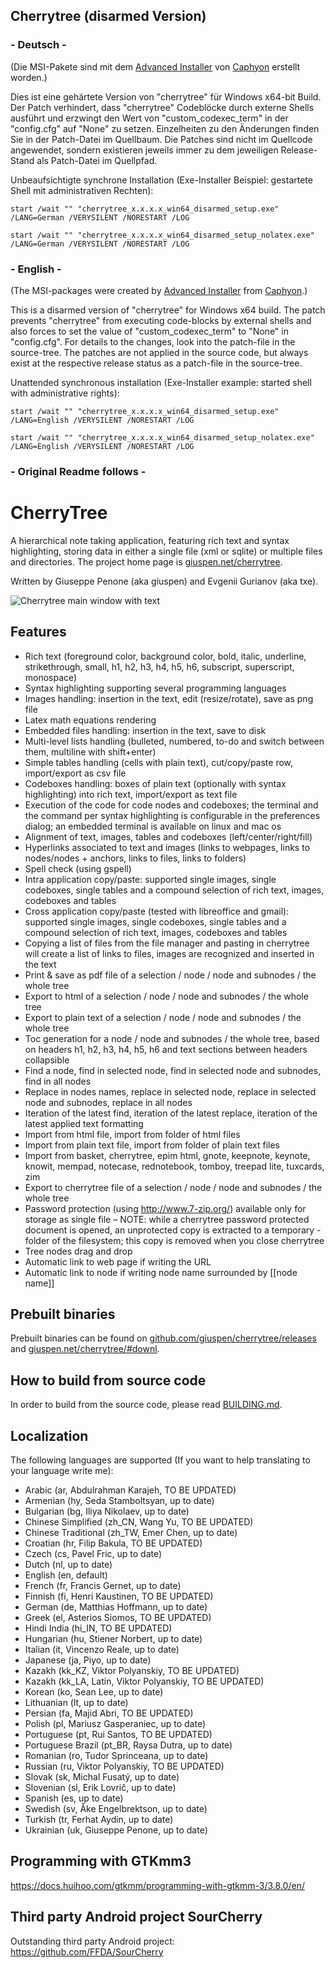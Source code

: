 ## Cherrytree (disarmed Version)

### - Deutsch -

(Die MSI-Pakete sind mit dem [Advanced Installer](https://www.advancedinstaller.com/) von [Caphyon](https://www.caphyon.com/) erstellt worden.)

Dies ist eine gehärtete Version von "cherrytree" für Windows x64-bit Build. Der Patch verhindert, dass "cherrytree" Codeblöcke durch externe Shells ausführt und erzwingt den Wert von "custom_codexec_term" in der "config.cfg" auf "None" zu setzen. Einzelheiten zu den Änderungen finden Sie in der Patch-Datei im Quellbaum. Die Patches sind nicht im Quellcode angewendet, sondern existieren jeweils immer zu dem jeweiligen Release-Stand als Patch-Datei im Quellpfad.

Unbeaufsichtigte synchrone Installation (Exe-Installer Beispiel: gestartete Shell mit administrativen Rechten):<br>
```
start /wait "" "cherrytree_x.x.x.x_win64_disarmed_setup.exe" /LANG=German /VERYSILENT /NORESTART /LOG

start /wait "" "cherrytree_x.x.x.x_win64_disarmed_setup_nolatex.exe" /LANG=German /VERYSILENT /NORESTART /LOG
```

### - English -

(The MSI-packages were created by [Advanced Installer](https://www.advancedinstaller.com/) from [Caphyon](https://www.caphyon.com/).)

This is a disarmed version of "cherrytree" for Windows x64 build. The patch prevents "cherrytree" from executing code-blocks by external shells and also forces to set the value of "custom_codexec_term" to "None" in "config.cfg". For details to the changes, look into the patch-file in the source-tree. The patches are not applied in the source code, but always exist at the respective release status as a patch-file in the source-tree.

Unattended synchronous installation (Exe-Installer example: started shell with administrative rights):<br>
```
start /wait "" "cherrytree_x.x.x.x_win64_disarmed_setup.exe" /LANG=English /VERYSILENT /NORESTART /LOG

start /wait "" "cherrytree_x.x.x.x_win64_disarmed_setup_nolatex.exe" /LANG=English /VERYSILENT /NORESTART /LOG
```

### - Original Readme follows -

# CherryTree
A hierarchical note taking application, featuring rich text and syntax highlighting, storing data in either a single file (xml or sqlite) or multiple files and directories.
The project home page is [giuspen.net/cherrytree](https://www.giuspen.net/cherrytree/).

Written by Giuseppe Penone (aka giuspen) and Evgenii Gurianov (aka txe).

![Cherrytree main window with text](docs/cherrytree-main_window_text.png)

## Features
- Rich text (foreground color, background color, bold, italic, underline, strikethrough, small, h1, h2, h3, h4, h5, h6, subscript, superscript, monospace)
- Syntax highlighting supporting several programming languages
- Images handling: insertion in the text, edit (resize/rotate), save as png file
- Latex math equations rendering
- Embedded files handling: insertion in the text, save to disk
- Multi-level lists handling (bulleted, numbered, to-do and switch between them, multiline with shift+enter)
- Simple tables handling (cells with plain text), cut/copy/paste row, import/export as csv file
- Codeboxes handling: boxes of plain text (optionally with syntax highlighting) into rich text, import/export as text file
- Execution of the code for code nodes and codeboxes; the terminal and the command per syntax highlighting is configurable in the preferences dialog; an embedded terminal is available on linux and mac os
- Alignment of text, images, tables and codeboxes (left/center/right/fill)
- Hyperlinks associated to text and images (links to webpages, links to nodes/nodes + anchors, links to files, links to folders)
- Spell check (using gspell)
- Intra application copy/paste: supported single images, single codeboxes, single tables and a compound selection of rich text, images, codeboxes and tables
- Cross application copy/paste (tested with libreoffice and gmail): supported single images, single codeboxes, single tables and a compound selection of rich text, images, codeboxes and tables
- Copying a list of files from the file manager and pasting in cherrytree will create a list of links to files, images are recognized and inserted in the text
- Print & save as pdf file of a selection / node / node and subnodes / the whole tree
- Export to html of a selection / node / node and subnodes / the whole tree
- Export to plain text of a selection / node / node and subnodes / the whole tree
- Toc generation for a node / node and subnodes / the whole tree, based on headers h1, h2, h3, h4, h5, h6 and text sections between headers collapsible
- Find a node, find in selected node, find in selected node and subnodes, find in all nodes
- Replace in nodes names, replace in selected node, replace in selected node and subnodes, replace in all nodes
- Iteration of the latest find, iteration of the latest replace, iteration of the latest applied text formatting
- Import from html file, import from folder of html files
- Import from plain text file, import from folder of plain text files
- Import from basket, cherrytree, epim html, gnote, keepnote, keynote, knowit, mempad, notecase, rednotebook, tomboy, treepad lite, tuxcards, zim
- Export to cherrytree file of a selection / node / node and subnodes / the whole tree
- Password protection (using http://www.7-zip.org/) available only for storage as single file – NOTE: while a cherrytree password protected document is opened, an unprotected copy is extracted to a temporary -folder of the filesystem; this copy is removed when you close cherrytree
- Tree nodes drag and drop
- Automatic link to web page if writing the URL
- Automatic link to node if writing node name surrounded by [[node name]]

## Prebuilt binaries
Prebuilt binaries can be found on [github.com/giuspen/cherrytree/releases](https://github.com/giuspen/cherrytree/releases) and [giuspen.net/cherrytree/#downl](https://www.giuspen.net/cherrytree/#downl).

## How to build from source code
In order to build from the source code, please read [BUILDING.md](BUILDING.md).

## Localization
The following languages are supported (If you want to help translating to your language write me):

- Arabic (ar, Abdulrahman Karajeh, TO BE UPDATED)
- Armenian (hy, Seda Stamboltsyan, up to date)
- Bulgarian (bg, Iliya Nikolaev, up to date)
- Chinese Simplified (zh_CN, Wang Yu, TO BE UPDATED)
- Chinese Traditional (zh_TW, Emer Chen, up to date)
- Croatian (hr, Filip Bakula, TO BE UPDATED)
- Czech (cs, Pavel Fric, up to date)
- Dutch (nl, up to date)
- English (en, default)
- French (fr, Francis Gernet, up to date)
- Finnish (fi, Henri Kaustinen, TO BE UPDATED)
- German (de, Matthias Hoffmann, up to date)
- Greek (el, Asterios Siomos, TO BE UPDATED)
- Hindi India (hi_IN, TO BE UPDATED)
- Hungarian (hu, Stiener Norbert, up to date)
- Italian (it, Vincenzo Reale, up to date)
- Japanese (ja, Piyo, up to date)
- Kazakh (kk_KZ, Viktor Polyanskiy, TO BE UPDATED)
- Kazakh (kk_LA, Latin, Viktor Polyanskiy, TO BE UPDATED)
- Korean (ko, Sean Lee, up to date)
- Lithuanian (lt, up to date)
- Persian (fa, Majid Abri, TO BE UPDATED)
- Polish (pl, Mariusz Gasperaniec, up to date)
- Portuguese (pt, Rui Santos, TO BE UPDATED)
- Portuguese Brazil (pt_BR, Raysa Dutra, up to date)
- Romanian (ro, Tudor Sprinceana, up to date)
- Russian (ru, Viktor Polyanskiy, TO BE UPDATED)
- Slovak (sk, Michal Fusatý, up to date)
- Slovenian (sl, Erik Lovrič, up to date)
- Spanish (es, up to date)
- Swedish (sv, Åke Engelbrektson, up to date)
- Turkish (tr, Ferhat Aydin, up to date)
- Ukrainian (uk, Giuseppe Penone, up to date)

## Programming with GTKmm3
https://docs.huihoo.com/gtkmm/programming-with-gtkmm-3/3.8.0/en/

## Third party Android project SourCherry
Outstanding third party Android project: https://github.com/FFDA/SourCherry
